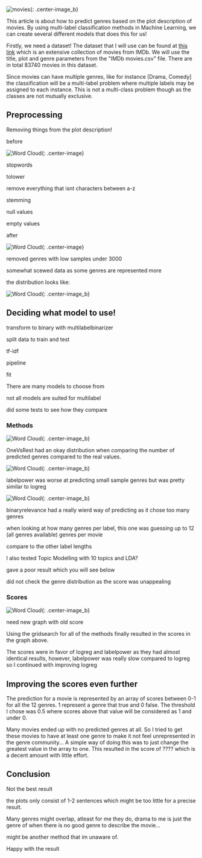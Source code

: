 ![movies]({{site.baseurl}}/https://static.insiderenvy.com/images/2020/01/04085835/JankyMoviesCollageResized.jpg){: .center-image_b}


This article is about how to predict genres based on the plot description of movies. By using multi-label classification methods in Machine Learning, we can create several different models that does this for us!

Firstly, we need a dataset! The dataset that I will use can be found at [this link](https://www.kaggle.com/stefanoleone992/imdb-extensive-dataset) which is an extensive collection of movies from IMDb. We will use the title, plot and genre parameters from the "IMDb movies.csv" file. There are in total 83740 movies in this dataset.

Since movies can have multiple genres, like for instance [Drama, Comedy] the classification will be a multi-label problem where multiple labels may be assigned to each instance. This is not a multi-class problem though as the classes are not mutually exclusive.



## Preprocessing

Removing things from the plot description!

before

![Word Cloud](/images/wordcloud_without_pre.png){: .center-image}

stopwords

tolower

remove everything that isnt characters between a-z

stemming

null values

empty values


after

![Word Cloud](/images/wordcloud2.png){: .center-image}

removed genres with low samples under 3000

somewhat scewed data as some genres are represented more

the distribution looks like:

![Word Cloud](/images/genres_graph.png){: .center-image_b}

## Deciding what model to use!

transform to binary with multilabelbinarizer

split data to train and test

tf-idf

pipeline

fit

There are many models to choose from

not all models are suited for multilabel

did some tests to see how they compare

### Methods
![Word Cloud](/images/logisticreg.png){: .center-image_b}

OneVsRest had an okay distribution when comparing the number of predicted genres compared to the real values. 

![Word Cloud](/images/LabelPower.png){: .center-image_b}

labelpower was worse at predicting small sample genres but was pretty similar to logreg

![Word Cloud](/images/BinaryRel.png){: .center-image_b}

binaryrelevance had a really wierd way of predicting as it chose too many genres

when looking at how many genres per label, this one was guessing up to 12 (all genres available) genres per movie

compare to the other label lengths

I also tested Topic Modelling with 10 topics and LDA?

gave a poor result which you will see below

did not check the genre distribution as the score was unappealing


### Scores
![Word Cloud](/images/scores2.png){: .center-image_b} 

need new graph with old score

Using the gridsearch for all of the methods finally resulted in the scores in the graph above.

The scores were in favor of logreg and labelpower as they had almost identical results, however, labelpower was really slow compared to logreg so I continued with improving logreg


## Improving the scores even further

The prediction for a movie is represented by an array of scores between 0-1 for all the 12 genres. 1 represent a genre that true and 0 false. The threshold I chose was 0.5 where scores above that value will be considered as 1 and under 0. 

Many movies ended up with no predicted genres at all. So I tried to get these movies to have at least one genre to make it not feel unrepresented in the genre community... A simple way of doing this was to just change the greatest value in the array to one. This resulted in the score of ???? which is a decent amount with little effort.

## Conclusion

Not the best result

the plots only consist of 1-2 sentences which might be too little for a precise result.

Many genres might overlap, atleast for me they do, drama to me is just the genre of when there is no good genre to describe the movie...

might be another method that im unaware of.

Happy with the result
